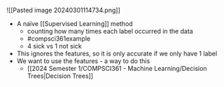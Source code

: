 ![[Pasted image 20240301114734.png]]
- A naïve [[Supervised Learning]] method
	- counting how many times each label occurred in the data
	- #compsci361example 
	- 4 sick vs 1 not sick
- This ignores the features, so it is only accurate if we only have 1 label
- We want to use the features - a way to do this
	- [[2024 Semester 1/COMPSCI361 - Machine Learning/Decision Trees|Decision Trees]]